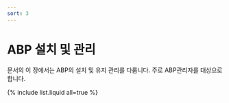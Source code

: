 ```yaml
---
sort: 3
---
```


# ABP 설치 및 관리

문서의 이 장에서는 ABP의 설치 및 유지 관리를 다룹니다. 주로 ABP관리자를 대상으로합니다.

{% include list.liquid all=true %}
